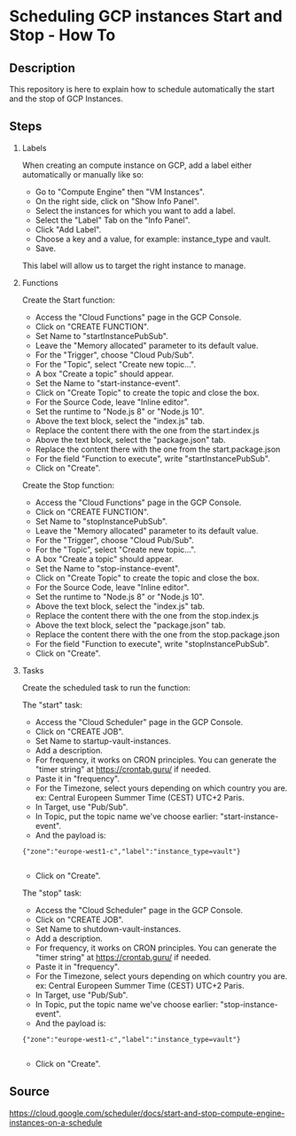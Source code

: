 Scheduling GCP instances Start and Stop - How To
================================================

Description
-----------

This repository is here to explain how to schedule automatically the start and the stop of GCP Instances.

Steps
-----

1. Labels

	When creating an compute instance on GCP, add a label either automatically or manually like so:
	* Go to "Compute Engine" then "VM Instances".
	* On the right side, click on "Show Info Panel".
	* Select the instances for which you want to add a label.
	* Select the "Label" Tab on the "Info Panel".
	* Click "Add Label".
	* Choose a key and a value, for example: instance_type and vault.
	* Save.

	This label will allow us to target the right instance to manage.

2. Functions
	
	Create the Start function:
	* Access the "Cloud Functions" page in the GCP Console.
	* Click on "CREATE FUNCTION".
	* Set Name to "startInstancePubSub".
	* Leave the "Memory allocated" parameter to its default value.
	* For the "Trigger", choose "Cloud Pub/Sub".
	* For the "Topic", select "Create new topic...".
	* A box "Create a topic" should appear.
	* Set the Name to "start-instance-event".
	* Click on "Create Topic" to create the topic and close the box.
	* For the Source Code, leave "Inline editor".
	* Set the runtime to "Node.js 8" or "Node.js 10".
	* Above the text block, select the "index.js" tab.
	* Replace the content there with the one from the start.index.js
	* Above the text block, select the "package.json" tab.
	* Replace the content there with the one from the start.package.json
	* For the field "Function to execute", write "startInstancePubSub".
	* Click on "Create".

	Create the Stop function:
	* Access the "Cloud Functions" page in the GCP Console.
	* Click on "CREATE FUNCTION".
	* Set Name to "stopInstancePubSub".
	* Leave the "Memory allocated" parameter to its default value.
	* For the "Trigger", choose "Cloud Pub/Sub".
	* For the "Topic", select "Create new topic...".
	* A box "Create a topic" should appear.
	* Set the Name to "stop-instance-event".
	* Click on "Create Topic" to create the topic and close the box.
	* For the Source Code, leave "Inline editor".
	* Set the runtime to "Node.js 8" or "Node.js 10".
	* Above the text block, select the "index.js" tab.
	* Replace the content there with the one from the stop.index.js
	* Above the text block, select the "package.json" tab.
	* Replace the content there with the one from the stop.package.json
	* For the field "Function to execute", write "stopInstancePubSub".
	* Click on "Create".

3. Tasks
	
	Create the scheduled task to run the function:

	The "start" task:
	* Access the "Cloud Scheduler" page in the GCP Console.
	* Click on "CREATE JOB".
	* Set Name to startup-vault-instances.
	* Add a description.
	* For frequency, it works on CRON principles. You can generate the "timer string" at https://crontab.guru/ if needed.
	* Paste it in "frequency".
	* For the Timezone, select yours depending on which country you are. ex: Central Europeen Summer Time (CEST) UTC+2 Paris.
	* In Target, use "Pub/Sub".
	* In Topic, put the topic name we've choose earlier: "start-instance-event".
	* And the payload is:
	<pre><code>{"zone":"europe-west1-c","label":"instance_type=vault"}
	</code></pre>
	* Click on "Create".

	The "stop" task:
	* Access the "Cloud Scheduler" page in the GCP Console.
	* Click on "CREATE JOB".
	* Set Name to shutdown-vault-instances.
	* Add a description.
	* For frequency, it works on CRON principles. You can generate the "timer string" at https://crontab.guru/ if needed.
	* Paste it in "frequency".
	* For the Timezone, select yours depending on which country you are. ex: Central Europeen Summer Time (CEST) UTC+2 Paris.
	* In Target, use "Pub/Sub".
	* In Topic, put the topic name we've choose earlier: "stop-instance-event".
	* And the payload is:
	<pre><code>{"zone":"europe-west1-c","label":"instance_type=vault"}
	</code></pre>
	* Click on "Create".


Source
------
https://cloud.google.com/scheduler/docs/start-and-stop-compute-engine-instances-on-a-schedule















